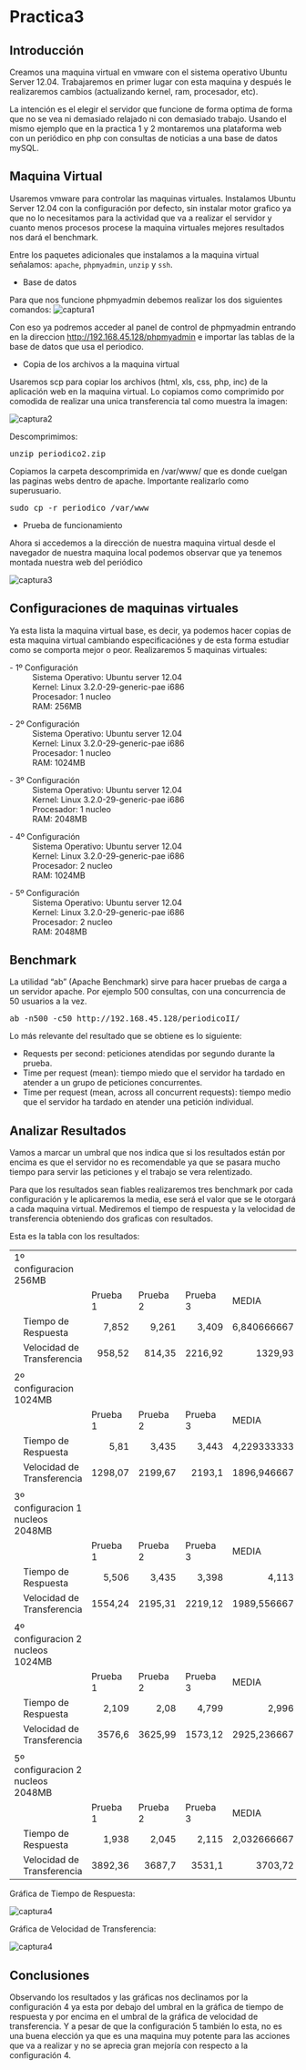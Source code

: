 Practica3
=========

Introducción
------------
Creamos una maquina virtual en vmware con el sistema operativo Ubuntu Server 12.04. Trabajaremos en primer lugar con esta maquina y después le realizaremos cambios (actualizando kernel, ram, procesador, etc).

La intención es el elegir el servidor que funcione de forma optima de forma que no se vea ni demasiado relajado ni con demasiado trabajo. Usando el mismo ejemplo que en la practica 1 y 2 montaremos una plataforma web con un periódico en php con consultas de noticias a una base de datos mySQL.

Maquina Virtual
---------------
Usaremos vmware para controlar las maquinas virtuales. Instalamos Ubuntu Server 12.04 con la configuración por defecto, sin instalar motor grafico ya que no lo necesitamos para la actividad que va a realizar el servidor y cuanto menos procesos procese la maquina virtuales mejores resultados nos dará el benchmark.

Entre los paquetes adicionales que instalamos a la maquina virtual señalamos: `apache`, `phpmyadmin`, `unzip` y `ssh`.

- Base de datos

Para que nos funcione phpmyadmin debemos realizar los dos siguientes comandos:
![captura1](https://dl.dropbox.com/s/2g3nyxngt8rtsq3/conf_phpmyadmin.png)

Con eso ya podremos acceder al panel de control de phpmyadmin entrando en la direccion http://192.168.45.128/phpmyadmin e importar las tablas de la base de datos que usa el periodico.

- Copia de los archivos a la maquina virtual

Usaremos scp para copiar los archivos (html, xls, css, php, inc) de la aplicación web en la maquina virtual. Lo copiamos como comprimido por comodida de realizar una unica transferencia tal como muestra la imagen:

![captura2](https://dl.dropbox.com/s/47nusk7e0w36mmr/scp.png)

Descomprimimos:

<pre>
unzip periodico2.zip
</pre>

Copiamos la carpeta descomprimida en /var/www/ que es donde cuelgan las paginas webs dentro de apache. Importante realizarlo como superusuario.

<pre>
sudo cp -r periodico /var/www
</pre>

- Prueba de funcionamiento

Ahora si accedemos a la dirección de nuestra maquina virtual desde el navegador de nuestra maquina local podemos observar que ya tenemos montada nuestra web del periódico

![captura3](https://dl.dropbox.com/s/nj3e1d4kz7bd15m/periodico.png)

Configuraciones de maquinas virtuales
-------------------------------------

Ya esta lista la maquina virtual base, es decir, ya podemos hacer copias de esta maquina virtual cambiando especificaciónes y de esta forma estudiar como se comporta mejor o peor. Realizaremos 5 maquinas virtuales:
<dl>
<dt>- 1º Configuración</dt>
<dd>Sistema Operativo: Ubuntu server 12.04</dd>
<dd>Kernel: Linux 3.2.0-29-generic-pae i686</dd> 
<dd>Procesador: 1 nucleo</dd>
<dd>RAM: 256MB</dd>
<dl>
<dt>- 2º Configuración</dt>
<dd>Sistema Operativo: Ubuntu server 12.04</dd>
<dd>Kernel: Linux 3.2.0-29-generic-pae i686</dd> 
<dd>Procesador: 1 nucleo</dd>
<dd>RAM: 1024MB</dd>
</dl>
<dl>
<dt>- 3º Configuración</dt>
<dd>Sistema Operativo: Ubuntu server 12.04</dd>
<dd>Kernel: Linux 3.2.0-29-generic-pae i686</dd> 
<dd>Procesador: 1 nucleo</dd>
<dd>RAM: 2048MB</dd>
</dl>
<dl>
<dt>- 4º Configuración</dt>
<dd>Sistema Operativo: Ubuntu server 12.04</dd>
<dd>Kernel: Linux 3.2.0-29-generic-pae i686</dd> 
<dd>Procesador: 2 nucleo</dd>
<dd>RAM: 1024MB</dd>
</dl>
<dl>
<dt>- 5º Configuración</dt>
<dd>Sistema Operativo: Ubuntu server 12.04</dd>
<dd>Kernel: Linux 3.2.0-29-generic-pae i686 </dd>
<dd>Procesador: 2 nucleo</dd>
<dd>RAM: 2048MB</dd>
</dl>

Benchmark
---------
La utilidad “ab” (Apache Benchmark) sirve para hacer pruebas de carga a un servidor apache.
Por ejemplo 500 consultas, con una concurrencia de 50 usuarios a la vez.
<pre>
ab -n500 -c50 http://192.168.45.128/periodicoII/
</pre>

Lo más relevante del resultado que se obtiene es lo siguiente:

- Requests per second: peticiones atendidas por segundo durante la prueba.
- Time per request (mean): tiempo miedo que el servidor ha tardado en atender a un grupo de peticiones concurrentes.
- Time per request (mean, across all concurrent requests): tiempo medio que el servidor ha tardado en atender una petición individual.

Analizar Resultados
-------------------

Vamos a marcar un umbral que nos indica que si los resultados están por encima es que el servidor no es recomendable ya que se pasara mucho tiempo para servir las peticiones y el trabajo se vera relentizado.

Para que los resultados sean fiables realizaremos tres benchmark por cada configuración y le aplicaremos la media, ese será el valor que se le otorgará a cada maquina virtual. Mediremos el tiempo de respuesta y la velocidad de transferencia obteniendo dos graficas con resultados.

Esta es la tabla con los resultados:
<table cellspacing="0" cellpadding="0">
  <col width="99" />
  <col width="140" />
  <col width="65" span="3" />
  <col width="65" />
  <col width="65" />
  <tr>
    <td colspan="2" width="239">1º configuracion 256MB</td>
    <td width="65"></td>
    <td width="65"></td>
    <td width="65"></td>
    <td width="65"></td>
    <td width="65"></td>
  </tr>
  <tr>
    <td></td>
    <td></td>
    <td>Prueba 1</td>
    <td>Prueba 2</td>
    <td>Prueba 3</td>
    <td>MEDIA</td>
    <td></td>
  </tr>
  <tr>
    <td></td>
    <td>Tiempo de Respuesta</td>
    <td align="right">7,852</td>
    <td align="right">9,261</td>
    <td align="right">3,409</td>
    <td align="right">6,840666667</td>
    <td>seg</td>
  </tr>
  <tr>
    <td></td>
    <td>Velocidad de Transferencia</td>
    <td align="right">958,52</td>
    <td align="right">814,35</td>
    <td align="right">2216,92</td>
    <td align="right">1329,93</td>
    <td>Kbytes/sec</td>
  </tr>
  <tr>
    <td></td>
    <td></td>
    <td></td>
    <td></td>
    <td></td>
    <td></td>
    <td></td>
  </tr>
  <tr>
    <td colspan="2">2º   configuracion 1024MB</td>
    <td></td>
    <td></td>
    <td></td>
    <td></td>
    <td></td>
  </tr>
  <tr>
    <td></td>
    <td></td>
    <td>Prueba 1</td>
    <td>Prueba 2</td>
    <td>Prueba 3</td>
    <td>MEDIA</td>
    <td></td>
  </tr>
  <tr>
    <td></td>
    <td>Tiempo de Respuesta</td>
    <td align="right">5,81</td>
    <td align="right">3,435</td>
    <td align="right">3,443</td>
    <td align="right">4,229333333</td>
    <td>seg</td>
  </tr>
  <tr>
    <td></td>
    <td>Velocidad de Transferencia</td>
    <td align="right">1298,07</td>
    <td align="right">2199,67</td>
    <td align="right">2193,1</td>
    <td align="right">1896,946667</td>
    <td>Kbytes/sec</td>
  </tr>
  <tr>
    <td></td>
    <td></td>
    <td></td>
    <td></td>
    <td></td>
    <td></td>
    <td></td>
  </tr>
  <tr>
    <td colspan="2">3º   configuracion 1 nucleos 2048MB</td>
    <td></td>
    <td></td>
    <td></td>
    <td></td>
    <td></td>
  </tr>
  <tr>
    <td></td>
    <td></td>
    <td>Prueba 1</td>
    <td>Prueba 2</td>
    <td>Prueba 3</td>
    <td>MEDIA</td>
    <td></td>
  </tr>
  <tr>
    <td></td>
    <td>Tiempo de Respuesta</td>
    <td align="right">5,506</td>
    <td align="right">3,435</td>
    <td align="right">3,398</td>
    <td align="right">4,113</td>
    <td>seg</td>
  </tr>
  <tr>
    <td></td>
    <td>Velocidad de Transferencia</td>
    <td align="right">1554,24</td>
    <td align="right">2195,31</td>
    <td align="right">2219,12</td>
    <td align="right">1989,556667</td>
    <td>Kbytes/sec</td>
  </tr>
  <tr>
    <td></td>
    <td></td>
    <td></td>
    <td></td>
    <td></td>
    <td></td>
    <td></td>
  </tr>
  <tr>
    <td colspan="2">4º   configuracion 2 nucleos 1024MB</td>
    <td></td>
    <td></td>
    <td></td>
    <td></td>
    <td></td>
  </tr>
  <tr>
    <td></td>
    <td></td>
    <td>Prueba 1</td>
    <td>Prueba 2</td>
    <td>Prueba 3</td>
    <td>MEDIA</td>
    <td></td>
  </tr>
  <tr>
    <td></td>
    <td>Tiempo de Respuesta</td>
    <td align="right">2,109</td>
    <td align="right">2,08</td>
    <td align="right">4,799</td>
    <td align="right">2,996</td>
    <td>seg</td>
  </tr>
  <tr>
    <td></td>
    <td>Velocidad de Transferencia</td>
    <td align="right">3576,6</td>
    <td align="right">3625,99</td>
    <td align="right">1573,12</td>
    <td align="right">2925,236667</td>
    <td>Kbytes/sec</td>
  </tr>
  <tr>
    <td></td>
    <td></td>
    <td></td>
    <td></td>
    <td></td>
    <td></td>
    <td></td>
  </tr>
  <tr>
    <td colspan="2">5º   configuracion 2 nucleos 2048MB</td>
    <td></td>
    <td></td>
    <td></td>
    <td></td>
    <td></td>
  </tr>
  <tr>
    <td></td>
    <td></td>
    <td>Prueba 1</td>
    <td>Prueba 2</td>
    <td>Prueba 3</td>
    <td>MEDIA</td>
    <td></td>
  </tr>
  <tr>
    <td></td>
    <td>Tiempo de Respuesta</td>
    <td align="right">1,938</td>
    <td align="right">2,045</td>
    <td align="right">2,115</td>
    <td align="right">2,032666667</td>
    <td>seg</td>
  </tr>
  <tr>
    <td></td>
    <td>Velocidad de Transferencia</td>
    <td align="right">3892,36</td>
    <td align="right">3687,7</td>
    <td align="right">3531,1</td>
    <td align="right">3703,72</td>
    <td>Kbytes/sec</td>
  </tr>
</table>

Gráfica  de Tiempo de Respuesta:

![captura4](https://dl.dropbox.com/s/w6ne9emnchsigho/grafica_tiempos.png)

Gráfica  de Velocidad de Transferencia:

![captura4](https://www.dropbox.com/s/d4ac5fbsjyqtome/grafica_velocidad.png)

Conclusiones
------------

Observando los resultados y las gráficas nos declinamos por la configuración 4 ya esta por debajo del umbral en la gráfica de tiempo de respuesta y por encima en el umbral de la gráfica de velocidad de transferencia. Y a pesar de que la configuración 5 también lo esta, no es una buena elección ya que es una maquina muy potente para las acciones que va a realizar y no se aprecia gran mejoría con respecto a la configuración 4.

